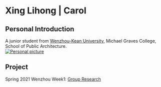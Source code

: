 # Xing Lihong | Carol
## Personal Introduction
  A junior student from [Wenzhou-Kean University](http://www.wku.edu.cn/), Michael Graves College, School of Public Architecture.
  <br>
[![Personal picture](https://github.com/steenblikrs/2021-Spring-Studio/blob/gh-pages/students/Carol/personal%20picture%20for%20web.jpg?raw=true "Personal picture")]()
## Project
Spring 2021 Wenzhou
  Week1: [Group Research](https://steenblikrs.github.io/2021-Spring-Studio/Research/Stacking)
